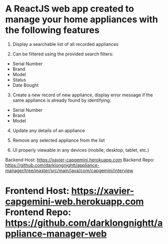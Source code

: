 A ReactJS web app created to manage your home appliances with the following features
====================================================================================================================

1. Display a searchable list of all recorded appliances

2. Can be filtered using the provided search filters:
- Serial Number
- Brand
- Model
- Status
- Date Bought

3. Create a new record of new appliance, display error message if the same appliance is already found by identifying:
- Serial Number
- Brand
- Model

4. Update any details of an appliance

5. Remove any selected appliance from the list

6. UI properly viewable in any devices (mobile, desktop, tablet, etc.)

Backend Host: https://xavier-capgemini.herokuapp.com
Backend Repo: https://github.com/darklongnightt/appliance-manager/tree/master/src/main/java/com/capgemini/interview

Frontend Host: https://xavier-capgemini-web.herokuapp.com
Frontend Repo: https://github.com/darklongnightt/appliance-manager-web
====================================================================================================================
